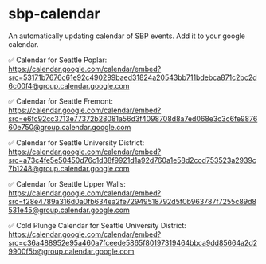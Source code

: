 # sbp-calendar
An automatically updating calendar of SBP events. Add it to your google calendar.

✅ Calendar for Seattle Poplar: https://calendar.google.com/calendar/embed?src=53171b7676c61e92c490299baed31824a20543bb711bdebca871c2bc2d6c00f4@group.calendar.google.com

✅ Calendar for Seattle Fremont: https://calendar.google.com/calendar/embed?src=e6fc92cc3713e77372b28081a56d3f4098708d8a7ed068e3c3c6fe987660e750@group.calendar.google.com

✅ Calendar for Seattle University District: https://calendar.google.com/calendar/embed?src=a73c4fe5e50450d76c1d38f9921d1a92d760a1e58d2ccd753523a2939c7b1248@group.calendar.google.com

✅ Calendar for Seattle Upper Walls: https://calendar.google.com/calendar/embed?src=f28e4789a316d0a0fb634ea2fe72949518792d5f0b963787f7255c89d8531e45@group.calendar.google.com

✅ Cold Plunge Calendar for Seattle University District: https://calendar.google.com/calendar/embed?src=c36a488952e95a460a7fceede5865f80197319464bbca9dd85664a2d29900f5b@group.calendar.google.com